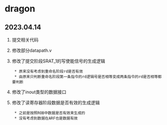 # dragon
## 2023.04.14
1. 提交相关代码
2. 修改部分datapath.v
3. 修改了提交阶段SRAT_1的写使能信号的生成逻辑

        * 原来没有考虑到重命名阶段rd是否有效
        * 由原来只判断重命名阶段第一条指令的rd逻辑号是否相等变成两条指令的rd是否相等都要判断

4. 修改了inout类型的数据接口
5. 修改了读寄存器阶段数据是否有效的生成逻辑

        * 之前是按照ROB中数据是否有效来生成的
        * 没有考虑到数据在ARF也是数据有效
